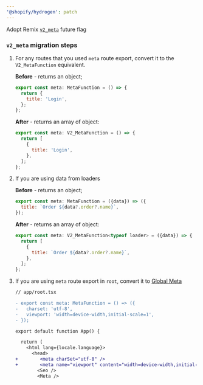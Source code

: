 ```yaml
---
'@shopify/hydrogen': patch
---
```


Adopt Remix [`v2_meta`](https://remix.run/docs/en/main/route/meta#metav2) future flag

### `v2_meta` migration steps

1. For any routes that you used `meta` route export, convert it to the `V2_MetaFunction` equivalent.

   **Before** - returns an object;

   ```jsx
   export const meta: MetaFunction = () => {
     return {
       title: 'Login',
     };
   };
   ```

   **After** - returns an array of object:

   ```jsx
   export const meta: V2_MetaFunction = () => {
     return [
       {
         title: 'Login',
       },
     ];
   };
   ```

2. If you are using data from loaders

   **Before** - returns an object;

   ```jsx
   export const meta: MetaFunction = ({data}) => ({
     title: `Order ${data?.order?.name}`,
   });
   ```

   **After** - returns an array of object:

   ```jsx
   export const meta: V2_MetaFunction<typeof loader> = ({data}) => {
     return [
       {
         title: `Order ${data?.order?.name}`,
       },
     ];
   };
   ```

3. If you are using `meta` route export in `root`, convert it to [Global Meta](https://remix.run/docs/en/main/route/meta#global-meta)

   ```diff
   // app/root.tsx

   - export const meta: MetaFunction = () => ({
   -   charset: 'utf-8',
   -   viewport: 'width=device-width,initial-scale=1',
   - });

   export default function App() {

     return (
       <html lang={locale.language}>
         <head>
   +        <meta charSet="utf-8" />
   +        <meta name="viewport" content="width=device-width,initial-scale=1" />
           <Seo />
           <Meta />
   ```
